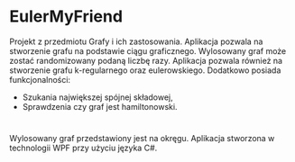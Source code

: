 # EulerMyFriend
Projekt z przedmiotu Grafy i ich zastosowania.
Aplikacja pozwala na stworzenie grafu na podstawie ciągu graficznego.
Wylosowany graf może zostać randomizowany podaną liczbę razy.
Aplikacja pozwala również na stworzenie grafu k-regularnego oraz eulerowskiego.
Dodatkowo posiada funkcjonalności:
- Szukania największej spójnej składowej,
- Sprawdzenia czy graf jest hamiltonowski.
#
Wylosowany graf przedstawiony jest na okręgu. Aplikacja stworzona w technologii WPF przy użyciu języka C#.

